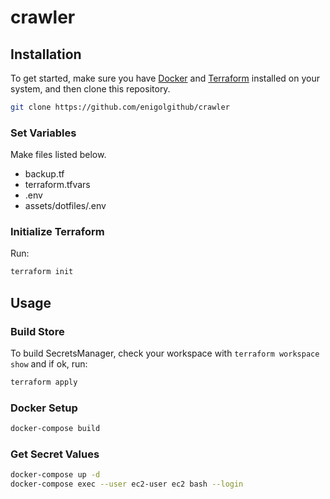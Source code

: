 # crawler

## Installation

To get started, make sure you have [Docker](https://www.docker.com/get-started) and [Terraform](https://www.terraform.io/) installed on your system, and then clone this repository.

```sh
git clone https://github.com/enigolgithub/crawler
```

### Set Variables

Make files listed below.

- backup.tf
- terraform.tfvars
- .env
- assets/dotfiles/.env

### Initialize Terraform

Run:

```sh
terraform init
```

## Usage

### Build Store

To build SecretsManager, check your workspace with `terraform workspace show` and if ok, run:

```sh
terraform apply
```

### Docker Setup

```sh
docker-compose build
```

### Get Secret Values

```sh
docker-compose up -d
docker-compose exec --user ec2-user ec2 bash --login
```
